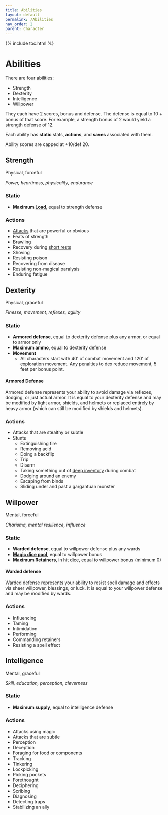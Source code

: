 ```yaml
---
title: Abilities
layout: default
permalink: /Abilities
nav_order: 2
parent: Character
---
```

{% include toc.html %}

# Abilities
There are four abilities: 

- Strength
- Dexterity
- Intelligence
- Willpower
 
They each have 2 scores, bonus and defense. The defense is equal to 10 + bonus of that score. For example, a strength bonus of 2 would yield a strength defense of 12.

Each ability has **static** stats, **actions**, and **saves** associated with them. 

Ability scores are capped at +10/def 20.

## Strength

Physical, forceful

*Power, heartiness, physicality, endurance*

### Static
- **Maximum [Load](Inventory#Inventory%20and%20Load)**, equal to strength defense

### Actions
- [Attacks](MartialGear#Weapons) that are powerful or obvious 
- Feats of strength
- Brawling
- Recovery during [short rests](Damage#Resting)
- Shoving
- Resisting poison
- Recovering from disease
- Resisting non-magical paralysis
- Enduring fatigue


## Dexterity

Physical, graceful

*Finesse, movement, reflexes, agility*

### Static 
- **Armored defense**, equal to dexterity defense plus any armor, or equal to armor only
- **Maximum ammo**, equal to dexterity defense
- **Movement**
   - All characters start with 40' of combat movement and 120' of exploration movement. Any penalties to dex reduce movement, 5 feet per bonus point.

#### Armored Defense 
Armored defense represents your ability to avoid damage via reflexes, dodging, or just actual armor. It is equal to your dexterity defense and may be modified by light armor, shields, and helmets or replaced entirely by heavy armor (which can still be modified by shields and helmets).

### Actions
- Attacks that are stealthy or subtle
- Stunts
   - Extinguishing fire
   - Removing acid
   - Doing a backflip
   - Trip
   - Disarm
   - Taking something out of [deep inventory](Inventory#Quick%20Slots%20and%20Deep%20Slots) during combat
   - Dodging around an enemy
   - Escaping from binds
   - Sliding under and past a gargantuan monster


## Willpower
Mental, forceful

*Charisma, mental resilience, influence*

### Static 
- **Warded defense**, equal to willpower defense plus any wards
- **[Magic dice pool](spellcasting),** equal to willpower bonus
- **Maximum Retainers**, in hit dice, equal to willpower bonus (minimum 0)

#### Warded defense
Warded defense represents your ability to resist spell damage and effects via sheer willpower, blessings, or luck. It is equal to your willpower defense and may be modified by wards.

### Actions
- Influencing
- Taming
- Intimidation
- Performing
- Commanding retainers
- Resisting a spell effect




## Intelligence

Mental, graceful

*Skill, education, perception, cleverness*

### Static
- **Maximum supply**, equal to intelligence defense 

### Actions
- Attacks using magic
- Attacks that are subtle
- Perception
- Deception
- Foraging for food or components
- Tracking
- Tinkering
- Lockpicking
- Picking pockets
- Forethought
- Deciphering
- Scribing
- Diagnosing
- Detecting traps
- Stabilizing an ally
